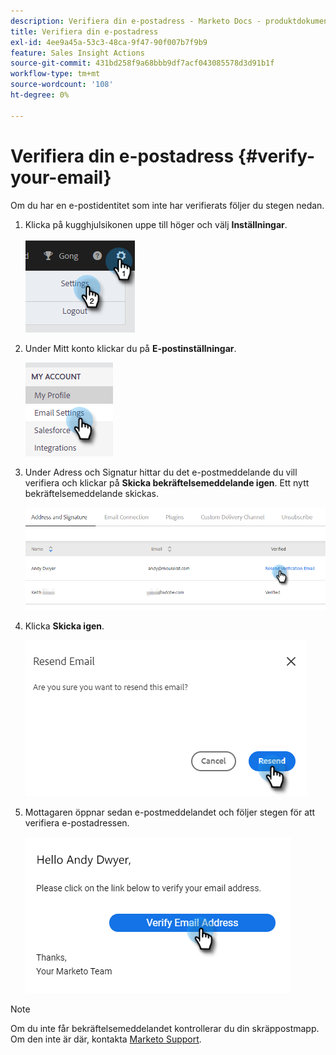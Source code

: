 ```yaml
---
description: Verifiera din e-postadress - Marketo Docs - produktdokumentation
title: Verifiera din e-postadress
exl-id: 4ee9a45a-53c3-48ca-9f47-90f007b7f9b9
feature: Sales Insight Actions
source-git-commit: 431bd258f9a68bbb9df7acf043085578d3d91b1f
workflow-type: tm+mt
source-wordcount: '108'
ht-degree: 0%

---
```


# Verifiera din e-postadress {#verify-your-email}

Om du har en e-postidentitet som inte har verifierats följer du stegen nedan.

1. Klicka på kugghjulsikonen uppe till höger och välj **Inställningar**.

   ![](assets/verify-your-email-1.png)

1. Under Mitt konto klickar du på **E-postinställningar**.

   ![](assets/verify-your-email-2.png)

1. Under Adress och Signatur hittar du det e-postmeddelande du vill verifiera och klickar på **Skicka bekräftelsemeddelande igen**. Ett nytt bekräftelsemeddelande skickas.

   ![](assets/verify-your-email-3.png)

1. Klicka **Skicka igen**.

   ![](assets/verify-your-email-4.png)

1. Mottagaren öppnar sedan e-postmeddelandet och följer stegen för att verifiera e-postadressen.

   ![](assets/verify-your-email-5.png)

>[!NOTE]
>
>Om du inte får bekräftelsemeddelandet kontrollerar du din skräppostmapp. Om den inte är där, kontakta [Marketo Support](https://nation.marketo.com/t5/Support/ct-p/Support).
